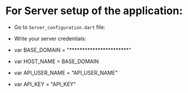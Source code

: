 # For Server setup of the application:

- Go to `Server_configuration.dart` file:

- Write your server credentials:

- var BASE_DOMAIN = "***********************"

- var HOST_NAME = BASE_DOMAIN

- var API_USER_NAME = "API_USER_NAME"

- var API_KEY = "API_KEY"
